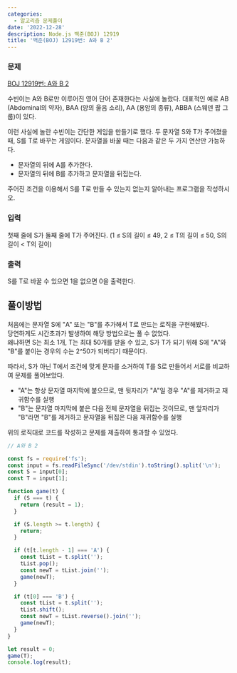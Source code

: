 ```yaml
---
categories:
  - 알고리즘 문제풀이
date: '2022-12-28'
description: Node.js 백준(BOJ) 12919
title: '백준(BOJ) 12919번: A와 B 2'
---
```


### 문제

[BOJ 12919번: A와 B 2](https://www.acmicpc.net/problem/12919)

수빈이는 A와 B로만 이루어진 영어 단어 존재한다는 사실에 놀랐다. 대표적인 예로 AB (Abdominal의 약자), BAA (양의 울음 소리), AA (용암의 종류), ABBA (스웨덴 팝 그룹)이 있다.

이런 사실에 놀란 수빈이는 간단한 게임을 만들기로 했다. 두 문자열 S와 T가 주어졌을 때, S를 T로 바꾸는 게임이다. 문자열을 바꿀 때는 다음과 같은 두 가지 연산만 가능하다.

- 문자열의 뒤에 A를 추가한다.
- 문자열의 뒤에 B를 추가하고 문자열을 뒤집는다.

주어진 조건을 이용해서 S를 T로 만들 수 있는지 없는지 알아내는 프로그램을 작성하시오.

### 입력

첫째 줄에 S가 둘째 줄에 T가 주어진다. (1 ≤ S의 길이 ≤ 49, 2 ≤ T의 길이 ≤ 50, S의 길이 < T의 길이)

### 출력

S를 T로 바꿀 수 있으면 1을 없으면 0을 출력한다.

## 풀이방법

처음에는 문자열 S에 "A" 또는 "B"를 추가해서 T로 만드는 로직을 구현해봤다.  
당연하게도 시간초과가 발생하여 해당 방법으로는 풀 수 없었다.  
왜냐하면 S는 최소 1개, T는 최대 50개를 받을 수 있고, S가 T가 되기 위해 S에 "A"와 "B"를 붙이는 경우의 수는 2^50가 되버리기 때문이다.

따라서, S가 아닌 T에서 조건에 맞게 문자를 소거하여 T를 S로 만들어서 서로를 비교하여 문제를 풀어보았다.

- "A"는 항상 문자열 마지막에 붙으므로, 맨 뒷자리가 "A"일 경우 "A"를 제거하고 재귀함수를 실행
- "B"는 문자열 마지막에 붙은 다음 전체 문자열을 뒤집는 것이므로, 맨 앞자리가 "B"라면 "B"를 제거하고 문자열을 뒤집은 다음 재귀함수를 실행

위의 로직대로 코드를 작성하고 문제를 제출하여 통과할 수 있었다.

```javascript
// A와 B 2

const fs = require('fs');
const input = fs.readFileSync('/dev/stdin').toString().split('\n');
const S = input[0];
const T = input[1];

function game(t) {
  if (S === t) {
    return (result = 1);
  }

  if (S.length >= t.length) {
    return;
  }

  if (t[t.length - 1] === 'A') {
    const tList = t.split('');
    tList.pop();
    const newT = tList.join('');
    game(newT);
  }

  if (t[0] === 'B') {
    const tList = t.split('');
    tList.shift();
    const newT = tList.reverse().join('');
    game(newT);
  }
}

let result = 0;
game(T);
console.log(result);
```
